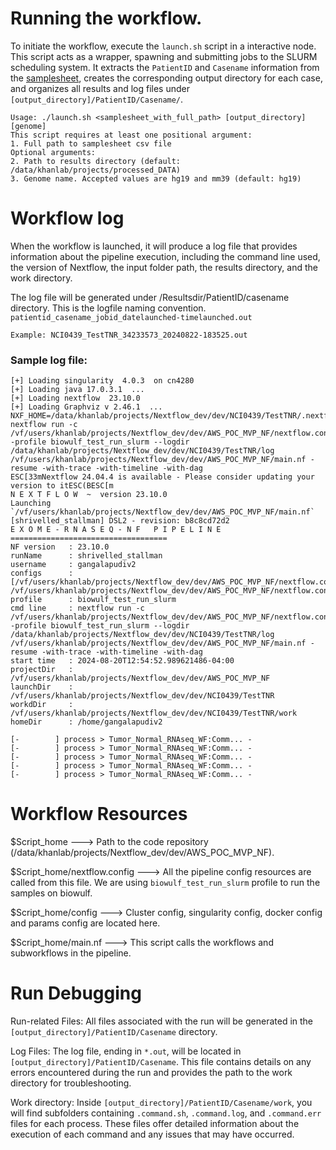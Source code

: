 # Running the workflow.

To initiate the workflow, execute the `launch.sh` script in a interactive node. This script acts as a wrapper, spawning and submitting jobs to the SLURM scheduling system. It extracts the `PatientID` and `Casename` information from the [samplesheet](samplesheet.md), creates the corresponding output directory for each case, and organizes all results and log files under `[output_directory]/PatientID/Casename/`.

```
Usage: ./launch.sh <samplesheet_with_full_path> [output_directory] [genome]
This script requires at least one positional argument:
1. Full path to samplesheet csv file
Optional arguments:
2. Path to results directory (default: /data/khanlab/projects/processed_DATA)
3. Genome name. Accepted values are hg19 and mm39 (default: hg19)

```

# Workflow log

When the workflow is launched, it will produce a log file that provides information about the pipeline execution, including the command line used, the version of Nextflow, the input folder path, the results directory, and the work directory.

The log file will be generated under /Resultsdir/PatientID/casename directory. This is the logfile naming convention. `patientid_casename_jobid_datelaunched-timelaunched.out`

`Example: NCI0439_TestTNR_34233573_20240822-183525.out`

### Sample log file:

```
[+] Loading singularity  4.0.3  on cn4280
[+] Loading java 17.0.3.1  ...
[+] Loading nextflow  23.10.0
[+] Loading Graphviz v 2.46.1  ...
NXF_HOME=/data/khanlab/projects/Nextflow_dev/dev/NCI0439/TestTNR/.nextflow
nextflow run -c /vf/users/khanlab/projects/Nextflow_dev/dev/AWS_POC_MVP_NF/nextflow.config -profile biowulf_test_run_slurm --logdir /data/khanlab/projects/Nextflow_dev/dev/NCI0439/TestTNR/log /vf/users/khanlab/projects/Nextflow_dev/dev/AWS_POC_MVP_NF/main.nf -resume -with-trace -with-timeline -with-dag
ESC[33mNextflow 24.04.4 is available - Please consider updating your version to itESC(BESC[m
N E X T F L O W  ~  version 23.10.0
Launching `/vf/users/khanlab/projects/Nextflow_dev/dev/AWS_POC_MVP_NF/main.nf` [shrivelled_stallman] DSL2 - revision: b8c8cd72d2
E X O M E - R N A S E Q - N F   P I P E L I N E
===================================
NF version   : 23.10.0
runName      : shrivelled_stallman
username     : gangalapudiv2
configs      : [/vf/users/khanlab/projects/Nextflow_dev/dev/AWS_POC_MVP_NF/nextflow.config, /vf/users/khanlab/projects/Nextflow_dev/dev/AWS_POC_MVP_NF/nextflow.config]
profile      : biowulf_test_run_slurm
cmd line     : nextflow run -c /vf/users/khanlab/projects/Nextflow_dev/dev/AWS_POC_MVP_NF/nextflow.config -profile biowulf_test_run_slurm --logdir /data/khanlab/projects/Nextflow_dev/dev/NCI0439/TestTNR/log /vf/users/khanlab/projects/Nextflow_dev/dev/AWS_POC_MVP_NF/main.nf -resume -with-trace -with-timeline -with-dag
start time   : 2024-08-20T12:54:52.989621486-04:00
projectDir   : /vf/users/khanlab/projects/Nextflow_dev/dev/AWS_POC_MVP_NF
launchDir    : /vf/users/khanlab/projects/Nextflow_dev/dev/NCI0439/TestTNR
workdDir     : /vf/users/khanlab/projects/Nextflow_dev/dev/NCI0439/TestTNR/work
homeDir      : /home/gangalapudiv2

[-        ] process > Tumor_Normal_RNAseq_WF:Comm... -
[-        ] process > Tumor_Normal_RNAseq_WF:Comm... -
[-        ] process > Tumor_Normal_RNAseq_WF:Comm... -
[-        ] process > Tumor_Normal_RNAseq_WF:Comm... -
[-        ] process > Tumor_Normal_RNAseq_WF:Comm... -

```

# Workflow Resources

$Script_home ---> Path to the code repository (/data/khanlab/projects/Nextflow_dev/dev/AWS_POC_MVP_NF).

$Script_home/nextflow.config ---> All the pipeline config resources are called from this file. We are using `biowulf_test_run_slurm` profile to run the samples on biowulf.

$Script_home/config ---> Cluster config, singularity config, docker config and params config are located here.

$Script_home/main.nf ---> This script calls the workflows and subworkflows in the pipeline.

# Run Debugging

Run-related Files: All files associated with the run will be generated in the `[output_directory]/PatientID/Casename` directory.

Log Files: The log file, ending in `*.out`, will be located in `[output_directory]/PatientID/Casename`. This file contains details on any errors encountered during the run and provides the path to the work directory for troubleshooting.

Work directory: Inside `[output_directory]/PatientID/Casename/work`, you will find subfolders containing `.command.sh`, `.command.log`, and `.command.err` files for each process. These files offer detailed information about the execution of each command and any issues that may have occurred.
